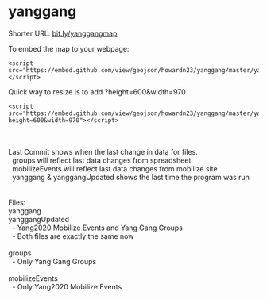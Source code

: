 # yanggang

Shorter URL: <a href="https://github.com/howardn23/yanggang/blob/master/yanggang.geojson">bit.ly/yanggangmap</a>


To embed the map to your webpage:
```
<script src="https://embed.github.com/view/geojson/howardn23/yanggang/master/yanggang.geojson"></script>
```

Quick way to resize is to add ?height=600&width=970
```
<script src="https://embed.github.com/view/geojson/howardn23/yanggang/master/yanggang.geojson?height=600&width=970"></script>
```

<br>
<br>
Last Commit shows when the last change in data for files.<br>
&nbsp;&nbsp;groups will reflect last data changes from spreadsheet<br>
&nbsp;&nbsp;mobilizeEvents will reflect last data changes from mobilize site<br>
&nbsp;&nbsp;yanggang & yanggangUpdated shows the last time the program was run<br>
<br>
<br>
Files:
<br>
yanggang<br>
yanggangUpdated<br>
&nbsp;&nbsp;- Yang2020 Mobilize Events and Yang Gang Groups<br>
&nbsp;&nbsp;- Both files are exactly the same now<br>
<br>
groups<br>
&nbsp;&nbsp;- Only Yang Gang Groups<br>
<br>
mobilizeEvents<br>
&nbsp;&nbsp;- Only Yang2020 Mobilize Events<br>


